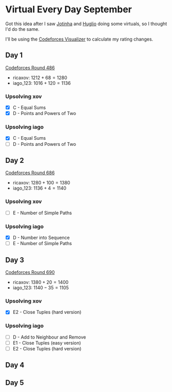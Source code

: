 # Virtual Every Day September

Got this idea after I saw [Jotinha](https://codeforces.com/profile/Jotinha) and [Huglio](https://codeforces.com/profile/huglio) doing some virtuals, so I thought I'd do the same.

I'll be using the [Codeforces Visualizer](https://cfviz.netlify.app/virtual-rating-change.html) to calculate my rating changes.

## Day 1
[Codeforces Round 486](https://codeforces.com/contest/988)

- ricaxov: $1212 + 68 = 1280$
- iago_123: $1016 + 120 = 1136$
  
### Upsolving xov

- [X] C - Equal Sums
- [X] D - Points and Powers of Two

### Upsolving iago

- [X] C - Equal Sums
- [ ] D - Points and Powers of Two

## Day 2
[Codeforces Round 686](https://codeforces.com/contest/1454)

- ricaxov: $1280 + 100 = 1380$
- iago_123: $1136 + 4 = 1140$
  
### Upsolving xov

- [ ] E - Number of Simple Paths

### Upsolving iago

- [X] D - Number into Sequence
- [ ] E - Number of Simple Paths

## Day 3
[Codeforces Round 690](https://codeforces.com/contest/1462)

- ricaxov: $1380 + 20 = 1400$
- iago_123: $1140 - 35 = 1105$
  
### Upsolving xov

- [X] E2 - Close Tuples (hard version)

### Upsolving iago

- [ ] D - Add to Neighbour and Remove
- [ ] E1 - Close Tuples (easy version)
- [ ] E2 - Close Tuples (hard version)
      
## Day 4

## Day 5
